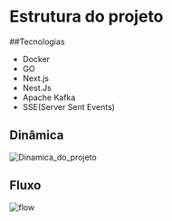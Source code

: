 # Estrutura do projeto

##Tecnologias

- Docker
- GO
- Next.js
- Nest.Js
- Apache Kafka
- SSE(Server Sent Events)

## Dinâmica

![Dinamica_do_projeto](https://github.com/Antony-Lucas/System_homebroker_fullcycle/assets/54651622/e8db3270-692a-4290-b0fe-0cf1db1db1d5)

## Fluxo


![flow](https://github.com/Antony-Lucas/System_homebroker_fullcycle/assets/54651622/48f20abb-ad96-4e6e-bddc-8a47c1470dba)

